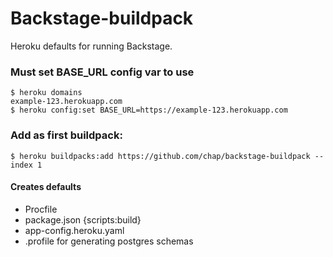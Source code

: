 # Backstage-buildpack

Heroku defaults for running Backstage.

### Must set BASE_URL config var to use

    $ heroku domains
    example-123.herokuapp.com
    $ heroku config:set BASE_URL=https://example-123.herokuapp.com

### Add as first buildpack:
   
    $ heroku buildpacks:add https://github.com/chap/backstage-buildpack --index 1

#### Creates defaults
- Procfile
- package.json {scripts:build}
- app-config.heroku.yaml
- .profile for generating postgres schemas
